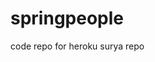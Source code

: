# springpeople
code repo for heroku 
surya repo

<!--This Activator template gets you started building java app  -->

<!--[![Deploy to Heroku](https://www.herokucdn.com/deploy/button.png)](https://heroku.com/deploy)
-->
